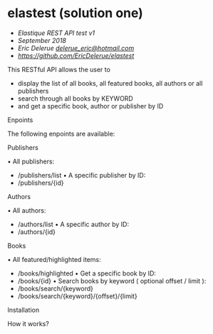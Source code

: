 # elastest (solution one)

- *Elastique REST API test v1*
- *September 2018*
- *Eric Delerue delerue_eric@hotmail.com*
- *https://github.com/EricDelerue/elastest*


This RESTful API allows the user to 

- display the list of all books, all featured books, all authors or all publishers
- search through all books by KEYWORD
- and get a specific book, author or publisher by ID

Enpoints

The following enpoints are available:

Publishers 

• All publishers:
- /publishers/list
• A specific publisher by ID:
- /publishers/{id}
	
Authors 

• All authors:
- /authors/list
• A specific author by ID:
- /authors/{id}

Books 

• All featured/highlighted items:
- /books/highlighted
• Get a specific book by ID:
- /books/{id} 
• Search books by keyword ( optional offset / limit ):
- /books/search/{keyword}
- /books/search/{keyword}/{offset}/{limit}
	
	
Installation





How it works?	
	